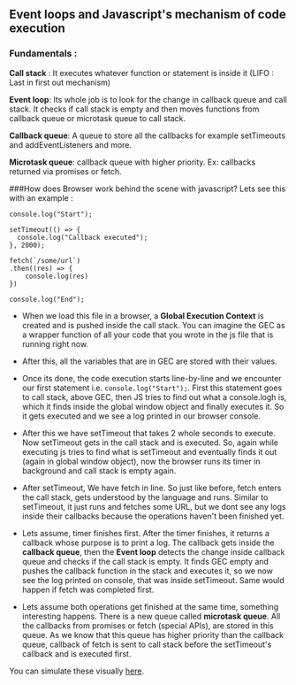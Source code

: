 ## Event loops and Javascript's mechanism of code execution
### Fundamentals :
**Call stack** : It executes whatever function or statement is inside it (LIFO : Last in first out mechanism)

**Event loop**: Its whole job is to look for the change in callback queue and call stack. It checks if call stack is empty and then moves functions from callback queue or microtask queue to call stack.

**Callback queue**: A queue to store all the callbacks for example setTimeouts and addEventListeners and more.

**Microtask queue**: callback queue with higher priority. Ex: callbacks returned via promises or fetch.

###How does Browser work behind the scene with javascript?
Lets see this with an example : 

```
console.log("Start");

setTimeout(() => {
  console.log("Callback executed");
}, 2000);

fetch(`/some/url`)
.then((res) => {
    console.log(res)
})

console.log("End");

```

- When we load this file in a browser, a **Global Execution Context** is created and is pushed inside the call stack. You can imagine the GEC as a wrapper function of all your code that you wrote in the js file that is running right now.

- After this, all the variables that are in GEC are stored with their values.

- Once its done, the code execution starts line-by-line and we encounter our first statement i.e. ```console.log("Start");```.
First this statement goes to call stack, above GEC, then JS tries to find out what a console.logh is, which it finds inside the global window object and finally executes it.
So it gets executed and we see a log printed in our browser console.

- After this we have setTimeout that takes 2 whole seconds to execute. Now setTimeout gets in the call stack and is executed. So, again while executing js tries to find what is setTimeout and eventually finds it out (again in global window object), now the browser runs its timer in background and call stack is empty again.

- After setTimeout, We have fetch in line. So just like before, fetch enters the call stack, gets understood by the language and runs. Similar to setTimeout, it just runs and fetches some URL, but we dont see any logs inside their callbacks because the operations haven't been finished yet.

- Lets assume, timer finishes first. After the timer finishes, it returns a callback whose purpose is to print a log. The callback gets inside the **callback queue**, then the **Event loop** detects the change inside callback queue and checks if the call stack is empty. It finds GEC empty and pushes the callback function in the stack and executes it, so we now see the log printed on console, that was inside setTimeout.
Same would happen if fetch was completed first.

- Lets assume both operations get finished at the same time, something interesting happens. There is a new queue called **microtask queue**. All the callbacks from promises or fetch (special APIs), are stored in this queue. As we know that this queue has higher priority than the callback queue, callback of fetch is sent to call stack before the setTimeout's callback and is executed first.


You can simulate these visually [here]('http://latentflip.com/loupe/?code=JC5vbignYnV0dG9uJywgJ2NsaWNrJywgZnVuY3Rpb24gb25DbGljaygpIHsKICAgIHNldFRpbWVvdXQoZnVuY3Rpb24gdGltZXIoKSB7CiAgICAgICAgY29uc29sZS5sb2coJ1lvdSBjbGlja2VkIHRoZSBidXR0b24hJyk7ICAgIAogICAgfSwgMjAwMCk7Cn0pOwoKY29uc29sZS5sb2coIkhpISIpOwoKc2V0VGltZW91dChmdW5jdGlvbiB0aW1lb3V0KCkgewogICAgY29uc29sZS5sb2coIkNsaWNrIHRoZSBidXR0b24hIik7Cn0sIDUwMDApOwoKY29uc29sZS5sb2coIldlbGNvbWUgdG8gbG91cGUuIik7!!!PGJ1dHRvbj5DbGljayBtZSE8L2J1dHRvbj4%3D').
